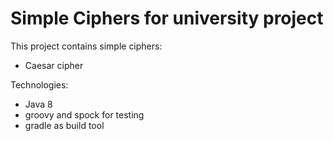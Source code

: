 # Simple Ciphers for university project
This project contains simple ciphers:
* Caesar cipher

Technologies:
* Java 8
* groovy and spock for testing
* gradle as build tool
